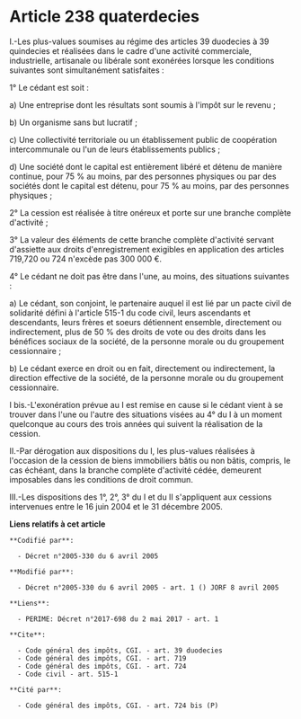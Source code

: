 # Article 238 quaterdecies

I.-Les plus-values soumises au régime des articles 39 duodecies à 39 quindecies et réalisées dans le cadre d'une activité
commerciale, industrielle, artisanale ou libérale sont exonérées lorsque les conditions suivantes sont simultanément
satisfaites : 

1° Le cédant est soit : 

a) Une entreprise dont les résultats sont soumis à l'impôt sur le revenu ; 

b) Un organisme sans but lucratif ; 

c) Une collectivité territoriale ou un établissement public de coopération intercommunale ou l'un de leurs établissements
publics ; 

d) Une société dont le capital est entièrement libéré et détenu de manière continue, pour 75 % au moins, par des personnes
physiques ou par des sociétés dont le capital est détenu, pour 75 % au moins, par des personnes physiques ; 

2° La cession est réalisée à titre onéreux et porte sur une branche complète d'activité ; 

3° La valeur des éléments de cette branche complète d'activité servant d'assiette aux droits d'enregistrement exigibles en
application des articles 719,720 ou 724 n'excède pas 300 000 €. 

4° Le cédant ne doit pas être dans l'une, au moins, des situations suivantes : 

a) Le cédant, son conjoint, le partenaire auquel il est lié par un pacte civil de solidarité défini à l'article 515-1 du code
civil, leurs ascendants et descendants, leurs frères et soeurs détiennent ensemble, directement ou indirectement, plus de 50
% des droits de vote ou des droits dans les bénéfices sociaux de la société, de la personne morale ou du groupement
cessionnaire ; 

b) Le cédant exerce en droit ou en fait, directement ou indirectement, la direction effective de la société, de la personne
morale ou du groupement cessionnaire. 

I bis.-L'exonération prévue au I est remise en cause si le cédant vient à se trouver dans l'une ou l'autre des situations
visées au 4° du I à un moment quelconque au cours des trois années qui suivent la réalisation de la cession. 

II.-Par dérogation aux dispositions du I, les plus-values réalisées à l'occasion de la cession de biens immobiliers bâtis ou
non bâtis, compris, le cas échéant, dans la branche complète d'activité cédée, demeurent imposables dans les conditions de
droit commun. 

III.-Les dispositions des 1°, 2°, 3° du I et du II s'appliquent aux cessions intervenues entre le 16 juin 2004 et le 31
décembre 2005.

**Liens relatifs à cet article**

	**Codifié par**:

	  - Décret n°2005-330 du 6 avril 2005

	**Modifié par**:

	  - Décret n°2005-330 du 6 avril 2005 - art. 1 () JORF 8 avril 2005

	**Liens**:

	  - PERIME: Décret n°2017-698 du 2 mai 2017 - art. 1

	**Cite**:

	  - Code général des impôts, CGI. - art. 39 duodecies
	  - Code général des impôts, CGI. - art. 719
	  - Code général des impôts, CGI. - art. 724
	  - Code civil - art. 515-1

	**Cité par**:

	  - Code général des impôts, CGI. - art. 724 bis (P)
